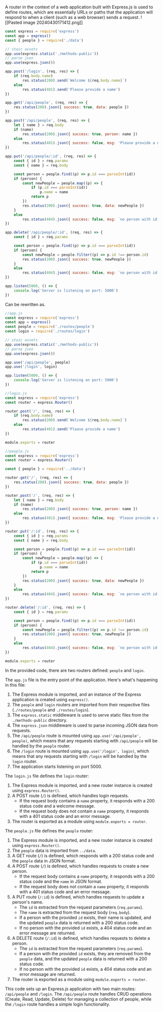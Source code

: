 A router in the context of a web application built with Express.js is used to define routes, which are essentially URLs or paths that the application will respond to when a client (such as a web browser) sends a request.
![[Pasted image 20240430171412.png]]

```js
const express = require('express')
const app = express()
const { people } = require('./data')

// staic assets
app.use(express.static('./methods-public'))
// parse json
app.use(express.json())

app.post('/login', (req, res) => {
    if (req.body.name)
        res.status(200).send(`Welcome ${req.body.name}`)
    else
        res.status(401).send('Please provide a name')
})

app.get('/api/people', (req, res) => {
    res.status(200).json({ success: true, data: people })
})

app.post('/api/people', (req, res) => {
    let { name } = req.body
    if (name)
        res.status(200).json({ success: true, person: name })
    else
        res.status(401).json({ success: false, msg: 'Please provide a name' })
})

app.put('/api/people/:id', (req, res) => {
    const { id } = req.params
    const { name } = req.body

    const person = people.find((p) => p.id === parseInt(id))
    if (person) {
        const newPeople = people.map((p) => {
            if (p.id === parseInt(id))
                p.name = name
            return p
        })
        res.status(200).json({ success: true, data: newPeople })
    }
    else
        res.status(404).json({ success: false, msg: `no person with id ${id}` })
})

app.delete('/api/people/:id', (req, res) => {
    const { id } = req.params

    const person = people.find((p) => p.id === parseInt(id))
    if (person) {
        const newPeople = people.filter((p) => p.id !== person.id)
        res.status(200).json({ success: true, newPeople })
    }
    else
        res.status(404).json({ success: false, msg: `no person with id ${id}` })
})

app.listen(5000, () => {
    console.log('Server is listening on port: 5000')
})
```

Can be rewritten as.
```js
//app.js
const express = require('express')
const app = express()
const people = require('./routes/people')
const login = require('./routes/login')

// staic assets
app.use(express.static('./methods-public'))
// parse json
app.use(express.json())

app.use('/api/people', people)
app.use('/login', login)

app.listen(5000, () => {
    console.log('Server is listening on port: 5000')
})
```

```js
//login.js
const express = require('express')
const router = express.Router()

router.post('/', (req, res) => {
    if (req.body.name)
        res.status(200).send(`Welcome ${req.body.name}`)
    else
        res.status(401).send('Please provide a name')
})

module.exports = router
```

```js
//people.js
const express = require('express')
const router = express.Router()

const { people } = require('../data')

router.get('/', (req, res) => {
    res.status(200).json({ success: true, data: people })
})

router.post('/', (req, res) => {
    let { name } = req.body
    if (name)
        res.status(200).json({ success: true, person: name })
    else
        res.status(401).json({ success: false, msg: 'Please provide a name' })
})

router.put('/:id', (req, res) => {
    const { id } = req.params
    const { name } = req.body

    const person = people.find((p) => p.id === parseInt(id))
    if (person) {
        const newPeople = people.map((p) => {
            if (p.id === parseInt(id))
                p.name = name
            return p
        })
        res.status(200).json({ success: true, data: newPeople })
    }
    else
        res.status(404).json({ success: false, msg: `no person with id ${id}` })
})

router.delete('/:id', (req, res) => {
    const { id } = req.params

    const person = people.find((p) => p.id === parseInt(id))
    if (person) {
        const newPeople = people.filter((p) => p.id !== person.id)
        res.status(200).json({ success: true, newPeople })
    }
    else
        res.status(404).json({ success: false, msg: `no person with id ${id}` })
})

module.exports = router
```

In the provided code, there are two routers defined: `people` and `login`.

The `app.js` file is the entry point of the application. Here's what's happening in this file:

1. The Express module is imported, and an instance of the Express application is created using `express()`.
2. The `people` and `login` routers are imported from their respective files (`./routes/people` and `./routes/login`).
3. The `express.static` middleware is used to serve static files from the `./methods-public` directory.
4. The `express.json` middleware is used to parse incoming JSON data from requests.
5. The `/api/people` route is mounted using `app.use('/api/people', people)`, which means that any requests starting with `/api/people` will be handled by the `people` router.
6. The `/login` route is mounted using `app.use('/login', login)`, which means that any requests starting with `/login` will be handled by the `login` router.
7. The application starts listening on port 5000.

The `login.js` file defines the `login` router:

1. The Express module is imported, and a new router instance is created using `express.Router()`.
2. A POST route (`/`) is defined, which handles login requests.
   - If the request body contains a `name` property, it responds with a 200 status code and a welcome message.
   - If the request body does not contain a `name` property, it responds with a 401 status code and an error message.
3. The router is exported as a module using `module.exports = router`.

The `people.js` file defines the `people` router:

1. The Express module is imported, and a new router instance is created using `express.Router()`.
2. The `people` data is imported from `../data`.
3. A GET route (`/`) is defined, which responds with a 200 status code and the `people` data in JSON format.
4. A POST route (`/`) is defined, which handles requests to create a new person.
   - If the request body contains a `name` property, it responds with a 200 status code and the `name` in JSON format.
   - If the request body does not contain a `name` property, it responds with a 401 status code and an error message.
5. A PUT route (`/:id`) is defined, which handles requests to update a person's name.
   - The `id` is extracted from the request parameters (`req.params`).
   - The `name` is extracted from the request body (`req.body`).
   - If a person with the provided `id` exists, their name is updated, and the updated `people` data is returned with a 200 status code.
   - If no person with the provided `id` exists, a 404 status code and an error message are returned.
6. A DELETE route (`/:id`) is defined, which handles requests to delete a person.
   - The `id` is extracted from the request parameters (`req.params`).
   - If a person with the provided `id` exists, they are removed from the `people` data, and the updated `people` data is returned with a 200 status code.
   - If no person with the provided `id` exists, a 404 status code and an error message are returned.
7. The router is exported as a module using `module.exports = router`.

This code sets up an Express.js application with two main routes: `/api/people` and `/login`. The `/api/people` route handles CRUD operations (Create, Read, Update, Delete) for managing a collection of people, while the `/login` route handles a simple login functionality.